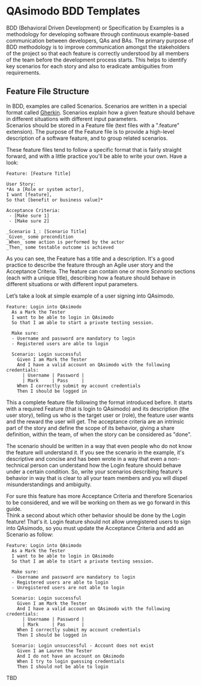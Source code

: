 # QAsimodo BDD Templates

BDD (Behavioral Driven Development) or Specification by Examples is a methodology for developing software through continuous example-based 
communication between developers, QAs and BAs. The primary purpose of BDD methodology is to improve communication amongst the stakeholders 
of the project so that each feature is correctly understood by all members of the team before the development process starts. 
This helps to identify key scenarios for each story and also to eradicate ambiguities from requirements.

## Feature File Structure
In BDD, examples are called Scenarios. Scenarios are written in a special format called [Gherkin](https://automationpanda.com/2017/01/26/bdd-101-the-gherkin-language/). 
Scenarios explain how a given feature should behave in different situations with different input parameters.  
Scenarios should be stored in a Feature file (text files with a ".feature" extension). The purpose of the Feature file is to provide a high-level 
description of a software feature, and to group related scenarios.
      
These feature files tend to follow a specific format that is fairly straight forward, 
and with a little practice you'll be able to write your own. Have a look:

    Feature: [Feature Title]

    User Story:  
    *As a [Role or system actor],  
    I want [feature],  
    So that [benefit or business value]*  
    
    Acceptance Criteria:  
     - [Make sure 1] 
     - [Make sure 2]
    
    _Scenario 1_: [Scenario Title]  
    _Given_ some precondition  
    _When_ some action is performed by the actor  
    _Then_ some testable outcome is achieved

As you can see, the Feature has a title and a description. It's a good practice to describe the feature through an Agile user story and the Acceptance Criteria.
The feature can contain one or more _Scenario_ sections (each with a unique title), describing how a feature should behave in different situations or
with different input parameters. 

Let’s take a look at simple example of a user signing into QAsimodo.

    
    Feature: Login into QAsimodo
      As a Mark the Tester
      I want to be able to login in QAsimodo
      So that I am able to start a private testing session.
    
      Make sure:
      - Username and password are mandatory to login
      - Registered users are able to login
       
      Scenario: Login successful
        Given I am Mark the Tester  
        And I have a valid account on QAsimodo with the following credentials:  
          | Username | Password |
          | Mark     | Pass     |              
        When I correctly submit my account credentials  
        Then I should be logged in
    
This a complete feature file following the format introduced before. It starts with a required Feature (that is login to QAsimodo) and its description (the user story),
telling us who is the target user or (role), the feature user wants and the reward the user will get. The acceptance criteria are an intrinsic part of the story
and define the scope of its behavior, giving a share definition, within the team, of when the story can be considered as "done".  

The scenario should be written in a way that even people who do not know the feature will understand it. If you see the scenario in the example, it's descriptive and concise 
and has been wrote in a way that even a non-technical person can understand how the Login feature should behave under a certain condition. So, write your
scenarios describing feature's behavior in way that is clear to all your team members and you will dispel misunderstandings and ambiguity.

For sure this feature has more Acceptance Criteria and therefore Scenarios to be considered, and we will be working on them as we go forward in this guide.   
Think a second about which other behavior should be done by the Login feature! That's it. Login feature should not allow unregistered users to sign into QAsimodo,
so you must update the Acceptance Criteria and add an Scenario as follow:

    
    Feature: Login into QAsimodo
      As a Mark the Tester
      I want to be able to login in QAsimodo
      So that I am able to start a private testing session.
    
      Make sure:
      - Username and password are mandatory to login 
      - Registered users are able to login
      - Unregistered users are not able to login
       
      Scenario: Login successful
        Given I am Mark the Tester  
        And I have a valid account on QAsimodo with the following credentials:  
          | Username | Password |
          | Mark     | Pas      |              
        When I correctly submit my account credentials  
        Then I should be logged in
      
      Scenario: Login unsuccessful - Account does not exist
        Given I am Lauren the Tester
        And I do not have an account on QAsimodo
        When I try to login guessing credentials
        Then I should not be able to login

TBD
